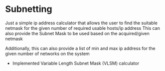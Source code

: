 # Subnetting

Just a simple ip address calculator that allows the user to find the suitable netmask for the given number of required usable hosts/ip address
This can also provide the Subnet Mask to be used based on the acquired/given netmask

Additionally, this can also provide a list of min and max ip address for the given number of networks on the system

- Implemented Variable Length Subnet Mask (VLSM) calculator
